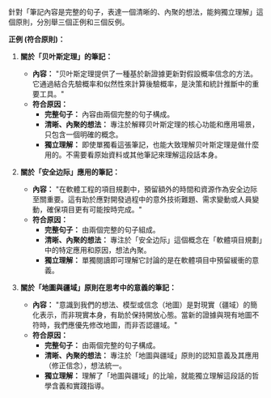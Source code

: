 針對「筆記內容是完整的句子，表達一個清晰的、內聚的想法，能夠獨立理解」這個原則，分別舉三個正例和三個反例。



**正例 (符合原則)：**

1.  **關於「贝叶斯定理」的筆記：**
    *   **內容：** "贝叶斯定理提供了一種基於新證據更新對假設概率信念的方法。它通過結合先驗概率和似然性來計算後驗概率，是決策和統計推斷中的重要工具。"
    *   **符合原因：**
        *   **完整句子：** 內容由兩個完整的句子構成。
        *   **清晰、內聚的想法：** 專注於解釋贝叶斯定理的核心功能和應用場景，只包含一個明確的概念。
        *   **獨立理解：** 即使單獨看這張筆記，也能大致理解贝叶斯定理是做什麼用的。不需要看原始資料或其他筆記來理解這段話本身。

2.  **關於「安全边际」應用的筆記：**
    *   **內容：** "在軟體工程的項目規劃中，預留額外的時間和資源作為安全边际至關重要。這有助於應對開發過程中的意外技術難題、需求變動或人員變動，確保項目更有可能按時完成。"
    *   **符合原因：**
        *   **完整句子：** 由兩個完整的句子組成。
        *   **清晰、內聚的想法：** 專注於「安全边际」這個概念在「軟體項目規劃」中的特定應用和原因，想法內聚。
        *   **獨立理解：** 單獨閱讀即可理解它討論的是在軟體項目中預留緩衝的意義。

3.  **關於「地圖與疆域」原則在思考中的意義的筆記：**
    *   **內容：** "意識到我們的想法、模型或信念（地圖）是對現實（疆域）的簡化表示，而非現實本身，有助於保持開放心態。當新的證據與現有地圖不符時，我們應優先修改地圖，而非否認疆域。"
    *   **符合原因：**
        *   **完整句子：** 由兩個完整的句子構成。
        *   **清晰、內聚的想法：** 專注於「地圖與疆域」原則的認知意義及其應用（修正信念），想法統一。
        *   **獨立理解：** 理解了「地圖與疆域」的比喻，就能獨立理解這段話的哲學含義和實踐指導。

